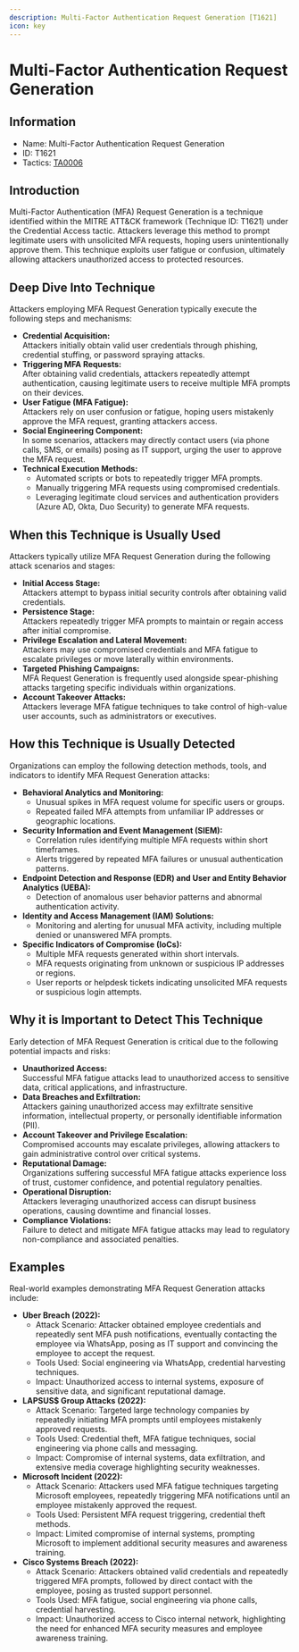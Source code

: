 ```yaml
---
description: Multi-Factor Authentication Request Generation [T1621]
icon: key
---
```


# Multi-Factor Authentication Request Generation

## Information

* Name: Multi-Factor Authentication Request Generation
* ID: T1621
* Tactics: [TA0006](./)

## Introduction

Multi-Factor Authentication (MFA) Request Generation is a technique identified within the MITRE ATT\&CK framework (Technique ID: T1621) under the Credential Access tactic. Attackers leverage this method to prompt legitimate users with unsolicited MFA requests, hoping users unintentionally approve them. This technique exploits user fatigue or confusion, ultimately allowing attackers unauthorized access to protected resources.

## Deep Dive Into Technique

Attackers employing MFA Request Generation typically execute the following steps and mechanisms:

* **Credential Acquisition:**\
  Attackers initially obtain valid user credentials through phishing, credential stuffing, or password spraying attacks.
* **Triggering MFA Requests:**\
  After obtaining valid credentials, attackers repeatedly attempt authentication, causing legitimate users to receive multiple MFA prompts on their devices.
* **User Fatigue (MFA Fatigue):**\
  Attackers rely on user confusion or fatigue, hoping users mistakenly approve the MFA request, granting attackers access.
* **Social Engineering Component:**\
  In some scenarios, attackers may directly contact users (via phone calls, SMS, or emails) posing as IT support, urging the user to approve the MFA request.
* **Technical Execution Methods:**
  * Automated scripts or bots to repeatedly trigger MFA prompts.
  * Manually triggering MFA requests using compromised credentials.
  * Leveraging legitimate cloud services and authentication providers (Azure AD, Okta, Duo Security) to generate MFA requests.

## When this Technique is Usually Used

Attackers typically utilize MFA Request Generation during the following attack scenarios and stages:

* **Initial Access Stage:**\
  Attackers attempt to bypass initial security controls after obtaining valid credentials.
* **Persistence Stage:**\
  Attackers repeatedly trigger MFA prompts to maintain or regain access after initial compromise.
* **Privilege Escalation and Lateral Movement:**\
  Attackers may use compromised credentials and MFA fatigue to escalate privileges or move laterally within environments.
* **Targeted Phishing Campaigns:**\
  MFA Request Generation is frequently used alongside spear-phishing attacks targeting specific individuals within organizations.
* **Account Takeover Attacks:**\
  Attackers leverage MFA fatigue techniques to take control of high-value user accounts, such as administrators or executives.

## How this Technique is Usually Detected

Organizations can employ the following detection methods, tools, and indicators to identify MFA Request Generation attacks:

* **Behavioral Analytics and Monitoring:**
  * Unusual spikes in MFA request volume for specific users or groups.
  * Repeated failed MFA attempts from unfamiliar IP addresses or geographic locations.
* **Security Information and Event Management (SIEM):**
  * Correlation rules identifying multiple MFA requests within short timeframes.
  * Alerts triggered by repeated MFA failures or unusual authentication patterns.
* **Endpoint Detection and Response (EDR) and User and Entity Behavior Analytics (UEBA):**
  * Detection of anomalous user behavior patterns and abnormal authentication activity.
* **Identity and Access Management (IAM) Solutions:**
  * Monitoring and alerting for unusual MFA activity, including multiple denied or unanswered MFA prompts.
* **Specific Indicators of Compromise (IoCs):**
  * Multiple MFA requests generated within short intervals.
  * MFA requests originating from unknown or suspicious IP addresses or regions.
  * User reports or helpdesk tickets indicating unsolicited MFA requests or suspicious login attempts.

## Why it is Important to Detect This Technique

Early detection of MFA Request Generation is critical due to the following potential impacts and risks:

* **Unauthorized Access:**\
  Successful MFA fatigue attacks lead to unauthorized access to sensitive data, critical applications, and infrastructure.
* **Data Breaches and Exfiltration:**\
  Attackers gaining unauthorized access may exfiltrate sensitive information, intellectual property, or personally identifiable information (PII).
* **Account Takeover and Privilege Escalation:**\
  Compromised accounts may escalate privileges, allowing attackers to gain administrative control over critical systems.
* **Reputational Damage:**\
  Organizations suffering successful MFA fatigue attacks experience loss of trust, customer confidence, and potential regulatory penalties.
* **Operational Disruption:**\
  Attackers leveraging unauthorized access can disrupt business operations, causing downtime and financial losses.
* **Compliance Violations:**\
  Failure to detect and mitigate MFA fatigue attacks may lead to regulatory non-compliance and associated penalties.

## Examples

Real-world examples demonstrating MFA Request Generation attacks include:

* **Uber Breach (2022):**
  * Attack Scenario: Attacker obtained employee credentials and repeatedly sent MFA push notifications, eventually contacting the employee via WhatsApp, posing as IT support and convincing the employee to accept the request.
  * Tools Used: Social engineering via WhatsApp, credential harvesting techniques.
  * Impact: Unauthorized access to internal systems, exposure of sensitive data, and significant reputational damage.
* **LAPSUS$ Group Attacks (2022):**
  * Attack Scenario: Targeted large technology companies by repeatedly initiating MFA prompts until employees mistakenly approved requests.
  * Tools Used: Credential theft, MFA fatigue techniques, social engineering via phone calls and messaging.
  * Impact: Compromise of internal systems, data exfiltration, and extensive media coverage highlighting security weaknesses.
* **Microsoft Incident (2022):**
  * Attack Scenario: Attackers used MFA fatigue techniques targeting Microsoft employees, repeatedly triggering MFA notifications until an employee mistakenly approved the request.
  * Tools Used: Persistent MFA request triggering, credential theft methods.
  * Impact: Limited compromise of internal systems, prompting Microsoft to implement additional security measures and awareness training.
* **Cisco Systems Breach (2022):**
  * Attack Scenario: Attackers obtained valid credentials and repeatedly triggered MFA prompts, followed by direct contact with the employee, posing as trusted support personnel.
  * Tools Used: MFA fatigue, social engineering via phone calls, credential harvesting.
  * Impact: Unauthorized access to Cisco internal network, highlighting the need for enhanced MFA security measures and employee awareness training.
